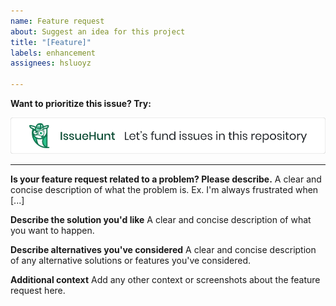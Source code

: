 ```yaml
---
name: Feature request
about: Suggest an idea for this project
title: "[Feature]"
labels: enhancement
assignees: hsluoyz

---
```


**Want to prioritize this issue? Try:**

[![issuehunt-to-marktext](https://github.com/BoostIO/issuehunt-materials/raw/master/v1/issuehunt-button-v1.svg)](https://issuehunt.io/r/casbin/casbin)

------

**Is your feature request related to a problem? Please describe.**
A clear and concise description of what the problem is. Ex. I'm always frustrated when [...]

**Describe the solution you'd like**
A clear and concise description of what you want to happen.

**Describe alternatives you've considered**
A clear and concise description of any alternative solutions or features you've considered.

**Additional context**
Add any other context or screenshots about the feature request here.

